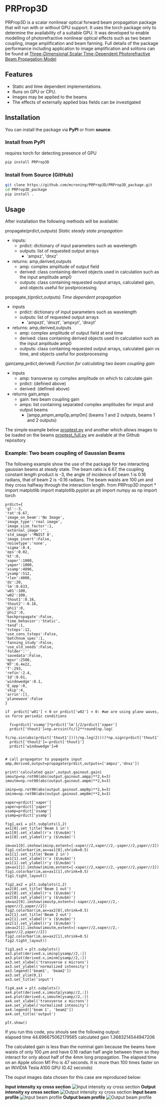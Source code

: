 # PRProp3D
PRProp3D is a scalar nonlinear optical forward beam propagation package that will run with or without GPU support. It uses the torch package only to determine the availability of a suitable GPU. It was developed to enable modelling of photorefractive nonlinear optical effects such as two beam coupling, image amplification and beam fanning. Full details of the package performance including application to image amplification and solitons can be found at [Three-Dimensional Scalar Time-Dependent Photorefractive Beam Propagation Model](https://www.mdpi.com/3156550)

## Features

- Static and time dependent implementations.
- Runs on GPU or CPU.
- Images may be applied to the beams
- The effects of externally applied bias fields can be investigated

## Installation

You can install the package via **PyPI** or from **source**.

### Install from PyPI
requires torch for detecting presence of GPU 
```bash
pip install PRProp3D
```

### Install from Source (GitHub)

```bash
git clone https://github.com/mcroning/PRProp3D/PRProp3D_package.git
cd PRProp3D_package
pip install .
```

## Usage

After installation the following methods will be available: 

propagate(prdict,outputs)
*Static steady state propagation*
* inputs:  
  * prdict:  dictionary of input parameters such as wavelength 
  * outputs: list of requested output arrays   
    * 'ampxz', 'dnxz'  
* returns: amp,derived,outputs  
  * amp: complex amplitude of output field  
  * derived: class containing derived objects used in calculation such as the input amplitude amp0  
  * outputs: class containing requested output arrays, calculated gain,  and objects useful for postprocessing
  

propagate_t(prdict,outputs)
*Time dependent propagation*
* inputs 
  * prdict:  dictionary of input parameters such as wavelength 
  * outputs: list of requested output arrays
    * 'ampxzt', 'dnxzt', 'ampxyt', 'dnxyt'
* returns: amp,derived,outputs  
  * amp: complex amplitude of output field at end time 
  * derived: class containing derived objects used in calculation such as the input amplitude amp0  
  * outputs: class containing requested output arrays, calculated gain vs time, and objects useful for postprocessing
  
gain(amp,prdict,derived) 
*Function for calculating two beam coupling gain*
* inputs 
  * amp: transverse xy complex amplitude on which to calculate gain
  * prdict: (defined above)
  * derived: (defined above)
* returns gain,amps
  * gain: two beam coupling gain
  * amps: list containing separated complex amplitudes for imput and output beams
    * [ampp,ampm,amp0p,amp0m] (beams 1 and 2 outputs, beams 1 and 2 outputs)

The simple example below [proptest.py](https://github.com/mcroning/PRProp3D/blob/ef17a553d5ead1b3d1ca2a634381f3ec4d13d9d0/Package%20README%20usage%20examples/proptest_full.py) and another which allows images to be loaded on the beams [proptest_full.py](https://github.com/mcroning/PRProp3D/blob/ef17a553d5ead1b3d1ca2a634381f3ec4d13d9d0/Package%20README%20usage%20examples/proptest_full.py) are avalable at the Github repository


### Example: Two beam coupling of Gaussian Beams
The following example show the use of the package for two interacting gaussian beams at steady state. The beam ratio is 6.67, the coupling constant length product is -3, the angle of incidence of beam 1 is 0.16 radians, that of beam 2 is -0.16 radians. The beam waists are 100 $\mu$m and they cross halfway through the interaction length.
    from PRProp3D import *
    import matplotlib
    import matplotlib.pyplot as plt
    import numpy as np
    import torch

    prdict={
    'gl':-3, 
    'rat':6.67,
    'image_on_beam':'No Image',
    'image_type':'real image',
    'image_size_factor':1,
    'external_image':'',
    'std_image':'MNIST 0',
    'image_invert':False,
    'noisetype':'none',
    'sigma':0.4,
    'eps':0.02,
    'kt':0,
    'xaper':1000,
    'yaper':1000,
    'xsamp':4096,
    'ysamp':512,
    'rlen':4000,
    'dz':20,
    'lm':0.633,
    'w01':100,
    'w02':100,
    'thout1':0.16,
    'thout2':-0.16,
    'phi1':0,
    'phi2':0,
    'backpropagate':False,
    'time_behavior':'Static',
    'tend':1,
    'tsteps':12,
    'use_cons_tsteps':False,
    'batchnum_spec':1,
    'fanning_study':False,
    'use_old_seeds':False,
    'folder':'',
    'savedata':False,
    'epsr':2500,
    'NT':6.4e22,
    'T':293,
    'refin':2.4,
    'Id':0.01,
    'windowedge':0.1,
    'E_app':0,
    'skip':4,
    'arrin':[],
    'planewave':False
    }

    if  prdict['w01'] < 0 or prdict['w02'] < 0: #we are using plane waves, so force periodic conditions

      fc=prdict['xsamp']*prdict['lm']/2/prdict['xaper']
      prdict['thout1']=np.arcsin(fc/(2**round(np.log(
        fc/np.sin(abs(prdict['thout1'])))/np.log(2))))*np.sign(prdict['thout1'])
      prdict['thout2']=-prdict['thout1']
      prdict['windowedge']=0


    # call propagator to popagate input
    amp,derived,output=propagate(prdict,outputs=['ampxz','dnxz'])

    print('calculated gain',output.gainout.gain)
    imoutp=np.rot90(abs(output.gainout.ampp)**2,k=3)
    imoutm=np.rot90(abs(output.gainout.ampm)**2,k=3)

    iminp=np.rot90(abs(output.gainout.amp0p)**2,k=3)
    iminm=np.rot90(abs(output.gainout.amp0m)**2,k=3)

    xaper=prdict['xaper']
    yaper=prdict['yaper']
    xsamp=prdict['xsamp']
    ysamp=prdict['ysamp']

    fig1,ax1 = plt.subplots(1,2)
    ax1[0].set_title('Beam 1 in')
    ax1[0].set_xlabel(r'x ($\mu$m)')
    ax1[0].set_ylabel(r'y ($\mu$m)')

    im=ax1[0].imshow(iminp,extent=[-xaper//2,xaper//2,-yaper//2,yaper//2])
    fig1.colorbar(im,ax=ax1[0],shrink=0.5)  
    ax1[1].set_title('Beam 2 in')  
    ax1[1].set_xlabel(r'x ($\mu$m)')
    ax1[1].set_ylabel(r'y ($\mu$m)')
    im=ax1[1].imshow(iminm,extent=[-xaper//2,xaper//2,-yaper//2,yaper//2]) 
    fig1.colorbar(im,ax=ax1[1],shrink=0.5)
    fig1.tight_layout()

    fig2,ax2 = plt.subplots(1,2)
    ax2[0].set_title('Beam 1 out')
    ax2[0].set_xlabel(r'x ($\mu$m)')
    ax2[0].set_ylabel(r'y ($\mu$m)')
    im=ax2[0].imshow(imoutp,extent=[-xaper//2,xaper//2,-yaper//2,yaper//2])
    fig2.colorbar(im,ax=ax2[0],shrink=0.5)  
    ax2[1].set_title('Beam 2 out') 
    ax2[1].set_xlabel(r'x ($\mu$m)')
    ax2[1].set_ylabel(r'y ($\mu$m)')
    im=ax2[1].imshow(imoutm,extent=[-xaper//2,xaper//2,-yaper//2,yaper//2]) 
    fig2.colorbar(im,ax=ax2[1],shrink=0.5)
    fig2.tight_layout()

    fig3,ax3 = plt.subplots()
    ax3.plot(derived.x,iminp[ysamp//2,:])
    ax3.plot(derived.x,iminm[ysamp//2,:])
    ax3.set_xlabel('transverse x microns')
    ax3.set_ylabel('normalized intensity')
    ax3.legend(['beam1', 'beam2'])
    ax3.set_ylim(0,1)
    ax3.set_title('input')

    fig4,ax4 = plt.subplots()
    ax4.plot(derived.x,imoutp[ysamp//2,:])
    ax4.plot(derived.x,imoutm[ysamp//2,:])
    ax4.set_xlabel('transverse x microns')
    ax4.set_ylabel('normalized intensity')
    ax4.legend(['beam 1', 'beam2'])
    ax4.set_title('output')

    plt.show()
If you run this code, you shouls see the following output:\
elapsed time  44.696675062179565 
calculated gain 1.3683214544947206

The calculated gain is less than the nominal gain because the beams have waists of only 100 $\mu$m and have 0.16 radian half angle between them so they interact for only about half of the 4mm long propagation. The elapsed time on an Apple silicon M1 Pro is 47 seconds.  It is more than 100 times faster on an INVIDIA Tesla A100 GPU (0.42 seconds)

The ouput images data chosen for this case are reproduced below: 

**Input intensity xy cross section** 
![Input intensity xy cross section](https://github.com/mcroning/PRProp3D/blob/main/Package%20README%20usage%20examples/Figure_1.png?raw=true)
**Output intensity xy cross section**
![Output intensity xy cross section](https://github.com/mcroning/PRProp3D/blob/main/Package%20README%20usage%20examples/Figure_2.png?raw=true)
**Input beam profile**
![Input beam profile](https://github.com/mcroning/PRProp3D/blob/main/Package%20README%20usage%20examples/Figure_3.png?raw=true)
**Output beam profile**
![Output beam profile](https://github.com/mcroning/PRProp3D/blob/main/Package%20README%20usage%20examples/Figure_4.png?raw=true)


